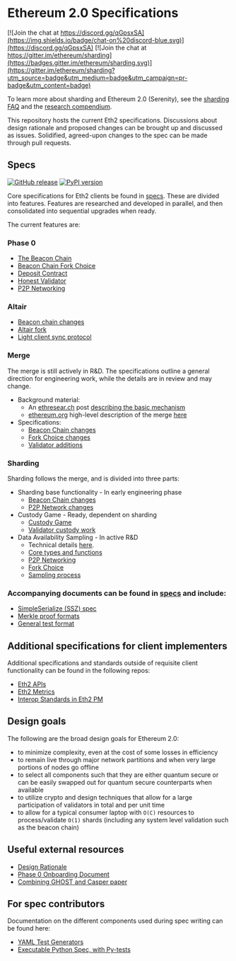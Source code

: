 # Ethereum 2.0 Specifications

[![Join the chat at https://discord.gg/qGpsxSA](https://img.shields.io/badge/chat-on%20discord-blue.svg)](https://discord.gg/qGpsxSA) [![Join the chat at https://gitter.im/ethereum/sharding](https://badges.gitter.im/ethereum/sharding.svg)](https://gitter.im/ethereum/sharding?utm_source=badge&utm_medium=badge&utm_campaign=pr-badge&utm_content=badge)

To learn more about sharding and Ethereum 2.0 (Serenity), see the [sharding FAQ](https://eth.wiki/sharding/Sharding-FAQs) and the [research compendium](https://notes.ethereum.org/s/H1PGqDhpm).

This repository hosts the current Eth2 specifications. Discussions about design rationale and proposed changes can be brought up and discussed as issues. Solidified, agreed-upon changes to the spec can be made through pull requests.


## Specs

[![GitHub release](https://img.shields.io/github/v/release/ethereum/eth2.0-specs)](https://github.com/ethereum/eth2.0-specs/releases/) [![PyPI version](https://badge.fury.io/py/eth2spec.svg)](https://badge.fury.io/py/eth2spec)

Core specifications for Eth2 clients be found in [specs](specs/). These are divided into features.
Features are researched and developed in parallel, and then consolidated into sequential upgrades when ready.

The current features are:

### Phase 0

* [The Beacon Chain](specs/phase0/beacon-chain.md)
* [Beacon Chain Fork Choice](specs/phase0/fork-choice.md)
* [Deposit Contract](specs/phase0/deposit-contract.md)
* [Honest Validator](specs/phase0/validator.md)
* [P2P Networking](specs/phase0/p2p-interface.md)

### Altair

* [Beacon chain changes](specs/altair/beacon-chain.md)
* [Altair fork](specs/altair/fork.md)
* [Light client sync protocol](specs/altair/sync-protocol.md)

### Merge

The merge is still actively in R&D. The specifications outline a general direction for engineering work,
while the details are in review and may change.

* Background material:
  * An [ethresear.ch](https://ethresear.ch) post [describing the basic mechanism](https://ethresear.ch/t/the-eth1-eth2-transition/6265)
  * [ethereum.org](https://ethereum.org) high-level description of the merge [here](https://ethereum.org/en/eth2/docking/)
* Specifications:
  * [Beacon Chain changes](specs/merge/beacon-chain.md)
  * [Fork Choice changes](specs/merge/fork-choice.md)
  * [Validator additions](specs/merge/validator.md)

### Sharding

Sharding follows the merge, and is divided into three parts:

* Sharding base functionality - In early engineering phase
  * [Beacon Chain changes](specs/sharding/beacon-chain.md)
  * [P2P Network changes](specs/sharding/p2p-interface.md)
* Custody Game - Ready, dependent on sharding 
  * [Custody Game](specs/custody_game/custody-game.md)
  * [Validator custody work](specs/custody_game/validator.md)
* Data Availability Sampling - In active R&D
  * Technical details [here](https://hackmd.io/@HWeNw8hNRimMm2m2GH56Cw/B1YJPGkpD).
  * [Core types and functions](specs/das/das-core.md)
  * [P2P Networking](specs/das/p2p-interface.md)
  * [Fork Choice](specs/das/fork-choice.md)
  * [Sampling process](specs/das/sampling.md)

### Accompanying documents can be found in [specs](specs) and include:

* [SimpleSerialize (SSZ) spec](ssz/simple-serialize.md)
* [Merkle proof formats](ssz/merkle-proofs.md)
* [General test format](tests/formats/README.md)

## Additional specifications for client implementers

Additional specifications and standards outside of requisite client functionality can be found in the following repos:

* [Eth2 APIs](https://github.com/ethereum/eth2.0-apis)
* [Eth2 Metrics](https://github.com/ethereum/eth2.0-metrics/)
* [Interop Standards in Eth2 PM](https://github.com/ethereum/eth2.0-pm/tree/master/interop)

## Design goals

The following are the broad design goals for Ethereum 2.0:
* to minimize complexity, even at the cost of some losses in efficiency
* to remain live through major network partitions and when very large portions of nodes go offline
* to select all components such that they are either quantum secure or can be easily swapped out for quantum secure counterparts when available
* to utilize crypto and design techniques that allow for a large participation of validators in total and per unit time
* to allow for a typical consumer laptop with `O(C)` resources to process/validate `O(1)` shards (including any system level validation such as the beacon chain)


## Useful external resources

* [Design Rationale](https://notes.ethereum.org/s/rkhCgQteN#)
* [Phase 0 Onboarding Document](https://notes.ethereum.org/s/Bkn3zpwxB)
* [Combining GHOST and Casper paper](https://arxiv.org/abs/2003.03052)


## For spec contributors

Documentation on the different components used during spec writing can be found here:
* [YAML Test Generators](tests/generators/README.md)
* [Executable Python Spec, with Py-tests](tests/core/pyspec/README.md)

